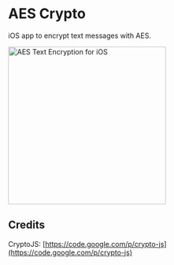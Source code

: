 # AES Crypto

iOS app to encrypt text messages with AES.

<img src='https://raw.github.com/evgenyneu/aes-text-encryption-ios/master/Graphics/screenshots/iphone_4_inch/iphone_4_inch_640x1136_2.png' width='320' alt='AES Text Encryption for iOS'>

## Credits

CryptoJS: [https://code.google.com/p/crypto-js](https://code.google.com/p/crypto-js)
